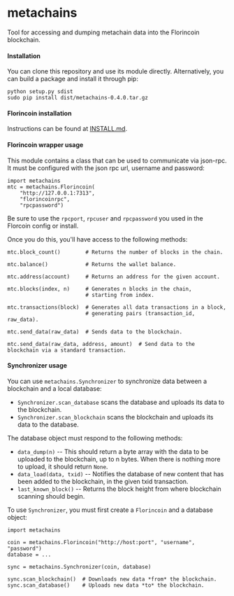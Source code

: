 metachains
==========

Tool for accessing and dumping metachain data into the Florincoin blockchain.


#### Installation

You can clone this repository and use its module directly. Alternatively, you
can build a package and install it through pip:

    python setup.py sdist
    sudo pip install dist/metachains-0.4.0.tar.gz

#### Florincoin installation 
Instructions can be found at [INSTALL.md](/INSTALL.md).


#### Florincoin wrapper usage

This module contains a class that can be used to communicate via json-rpc.
It must be configured with the json rpc url, username and password:

    import metachains
    mtc = metachains.Florincoin(
        "http://127.0.0.1:7313",
        "florincoinrpc",
        "rpcpassword")
        
Be sure to use the `rpcport`, `rpcuser` and `rpcpassword` you used in the Florcoin config or install. 

Once you do this, you'll have access to the following methods:

    mtc.block_count()        # Returns the number of blocks in the chain.

    mtc.balance()            # Returns the wallet balance.

    mtc.address(account)     # Returns an address for the given account.

    mtc.blocks(index, n)     # Generates n blocks in the chain,
                             # starting from index.

    mtc.transactions(block)  # Generates all data transactions in a block,
                             # generating pairs (transaction_id, raw_data).

    mtc.send_data(raw_data)  # Sends data to the blockchain.

    mtc.send_data(raw_data, address, amount)  # Send data to the blockchain via a standard transaction.


#### Synchronizer usage

You can use `metachains.Synchronizer` to synchronize data between
a blockchain and a local database:

- `Synchronizer.scan_database` scans the database and uploads its data to the blockchain.
- `Synchronizer.scan_blockchain` scans the blockchain and uploads its data to the database.

The database object must respond to the following methods:

- `data_dump(n)` -- This should return a byte array with the data to be uploaded to the blockchain, up to n bytes. When there is nothing more to upload, it should return `None`.
- `data_load(data, txid)` -- Notifies the database of new content that has been added to the blockchain, in the given txid transaction.
- `last_known_block()` -- Returns the block height from where blockchain scanning should begin.


To use `Synchronizer`, you must first create a `Florincoin` and a database object:

    import metachains

    coin = metachains.Florincoin("http://host:port", "username", "password")
    database = ...

    sync = metachains.Synchronizer(coin, database)

    sync.scan_blockchain()  # Downloads new data *from* the blockchain.
    sync.scan_database()    # Uploads new data *to* the blockchain.

